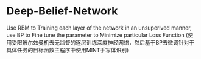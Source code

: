 # Deep-Belief-Network
Use RBM to Training each layer of the network in an unsuperived manner, 
use BP to Fine tune the parameter to Minimize particular Loss Function
(使用受限玻尔兹曼机去无监督的逐层训练深度神经网络，然后基于BP去微调针对于具体任务的目标函数主程序中使用MINT手写体识别)
